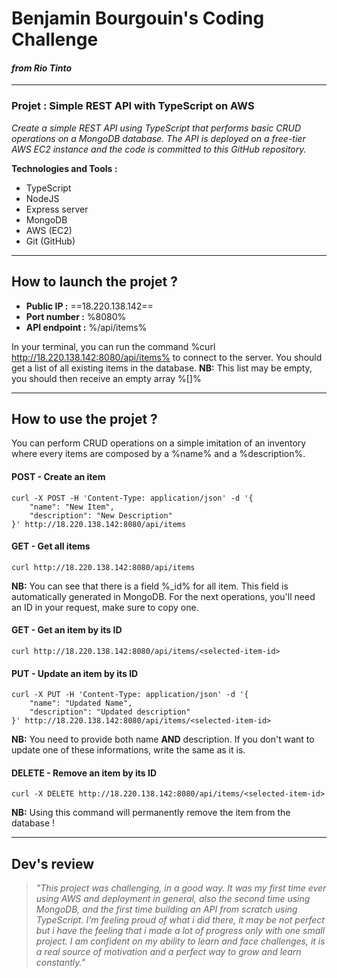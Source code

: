 # Benjamin Bourgouin's Coding Challenge
#### *from Rio Tinto* 

*** 

### Projet : Simple REST API with TypeScript on AWS

*Create a simple REST API using TypeScript that performs basic CRUD operations on a MongoDB database. The API is deployed on a free-tier AWS EC2 instance and the code is committed to this GitHub repository.*

**Technologies and Tools :**
* TypeScript 
* NodeJS
* Express server 
* MongoDB 
* AWS (EC2)
* Git (GitHub)

***

## How to launch the projet ?

* **Public IP :** ==18.220.138.142==
* **Port number :** %8080%
* **API endpoint :** %/api/items%

In your terminal, you can run the command %curl http://18.220.138.142:8080/api/items% to connect to the server. You should get a list of all existing items in the database. 
__NB:__ This list may be empty, you should then receive an empty array %[]%


*** 

## How to use the projet ?

You can perform CRUD operations on a simple imitation of an inventory where every items are composed by a %name% and a %description%. 

#### POST - Create an item 

```
curl -X POST -H 'Content-Type: application/json' -d '{
    "name": "New Item", 
    "description": "New Description"
}' http://18.220.138.142:8080/api/items 
```

#### GET - Get all items 

```
curl http://18.220.138.142:8080/api/items
```

__NB:__ You can see that there is a field %_id% for all item. This field is automatically generated in MongoDB. For the next operations, you'll need an ID in your request, make sure to copy one.

#### GET - Get an item by its ID

```
curl http://18.220.138.142:8080/api/items/<selected-item-id>
```

#### PUT - Update an item by its ID

```
curl -X PUT -H 'Content-Type: application/json' -d '{
    "name": "Updated Name", 
    "description": "Updated description"
}' http://18.220.138.142:8080/api/items/<selected-item-id> 
```

__NB:__ You need to provide both name **AND** description. If you don't want to update one of these informations, write the same as it is.

#### DELETE - Remove an item by its ID

```
curl -X DELETE http://18.220.138.142:8080/api/items/<selected-item-id> 
```

__NB:__ Using this command will permanently remove the item from the database ! 

*** 

## Dev's review 

> *"This project was challenging, in a good way. It was my first time ever using AWS and deployment in general, also the second time using MongoDB, and the first time building an API from scratch using TypeScript. I'm feeling proud of what i did there, it may be not perfect but i have the feeling that i made a lot of progress only with one small project. I am confident on my ability to learn and face challenges, it is a real source of motivation and a perfect way to grow and learn constantly."*


